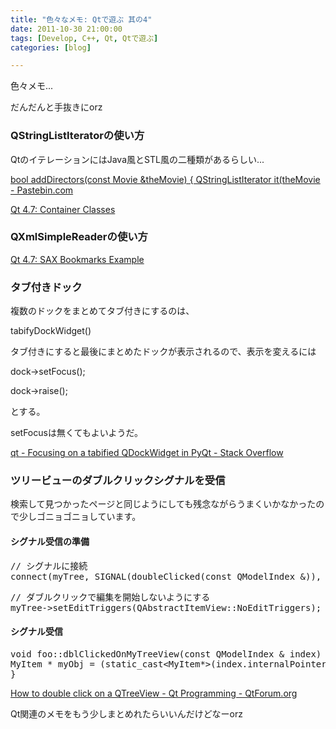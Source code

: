 ```yaml
---
title: "色々なメモ: Qtで遊ぶ 其の4"
date: 2011-10-30 21:00:00
tags: [Develop, C++, Qt, Qtで遊ぶ]
categories: [blog]

---
```


色々メモ...

だんだんと手抜きにorz

### QStringListIteratorの使い方

QtのイテレーションにはJava風とSTL風の二種類があるらしい...

[bool addDirectors(const Movie &theMovie) { QStringListIterator it(theMovie - Pastebin.com][1]

 [1]: http://pastebin.com/3HZP6RUr

[Qt 4.7: Container Classes][2]

 [2]: http://doc.qt.nokia.com/latest/containers.html

### QXmlSimpleReaderの使い方

[Qt 4.7: SAX Bookmarks Example][3]

 [3]: http://doc.qt.nokia.com/stable/xml-saxbookmarks.html

### タブ付きドック

複数のドックをまとめてタブ付きにするのは、

tabifyDockWidget()

タブ付きにすると最後にまとめたドックが表示されるので、表示を変えるには

dock->setFocus();

dock->raise();

とする。

setFocusは無くてもよいようだ。

[qt - Focusing on a tabified QDockWidget in PyQt - Stack Overflow][4]

 [4]: http://stackoverflow.com/questions/1290882/focusing-on-a-tabified-qdockwidget-in-pyqt

### ツリービューのダブルクリックシグナルを受信

検索して見つかったページと同じようにしても残念ながらうまくいかなかったので少しゴニョゴニョしています。

#### シグナル受信の準備

<pre>// シグナルに接続
connect(myTree, SIGNAL(doubleClicked(const QModelIndex &)), this, SLOT(dblClickedOnMyTreeView(const QModelIndex &)));
</pre>

<pre>// ダブルクリックで編集を開始しないようにする
myTree-&gt;setEditTriggers(QAbstractItemView::NoEditTriggers);
</pre>

#### シグナル受信

<pre>void foo::dblClickedOnMyTreeView(const QModelIndex & index) {
MyItem * myObj = (static_cast&lt;MyItem*&gt;(index.internalPointer()))-&gt;child(index.row(), index.column());
}
</pre>

[How to double click on a QTreeView - Qt Programming - QtForum.org][5]

 [5]: http://www.qtforum.org/article/14999/how-to-double-click-on-a-qtreeview.html

Qt関連のメモをもう少しまとめれたらいいんだけどなーorz